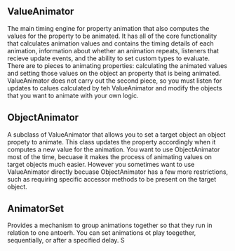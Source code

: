 ## ValueAnimator
The main timing engine for property animation that also computes the values for the property to be animated. It has all of the core functionality that calculates animation values and contains the timing details of each animation, information about whether an animation repeats, listeners that recieve update events, and the ability  to set custom types to evaluate. There are to pieces to animating properties: calculating the animated values and setting those values on the object an property that is being animated. ValueAnimator does not carry out the second piece, so you must listen for updates to calues calculated by teh ValueAnimator and modify the objects that you want to animate with your own logic. 

## ObjectAnimator
A subclass of ValueAnimator that allows you to set a target object an object propety to animate. This class updates the property accordingly when it computes a new value for the animation. You want to use ObjectAnimator most of the time, becuase it makes the process of animating values on target objects much easier. However you sometimes want to use ValueAnimator directly becuase ObjectAnimator has a few more restrictions, such as requiring specific accessor methods to be present on the target object. 

## AnimatorSet
Provides a mechanism to group animations together so that they run in relation to one antoerh. You can set animations ot play toegether, sequentially, or after a specified delay. S
